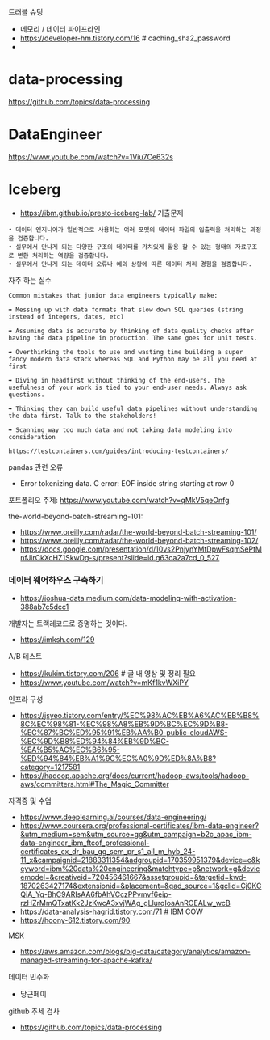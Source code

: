 트러블 슈팅
- 메모리 / 데이터 파이프라인
- https://developer-hm.tistory.com/16 # caching_sha2_password
- 

# data-processing
https://github.com/topics/data-processing


# DataEngineer
https://www.youtube.com/watch?v=1Viu7Ce632s

# Iceberg
- https://ibm.github.io/presto-iceberg-lab/
기출문제
```
• 데이터 엔지니어가 일반적으로 사용하는 여러 포멧의 데이터 파일의 입출력을 처리하는 과정을 검증합니다.
• 실무에서 만나게 되는 다양한 구조의 데이터를 가치있게 활용 할 수 있는 형태의 자료구조로 변환 처리하는 역량을 검증합니다.
• 실무에서 만나게 되는 데이터 오류나 예외 상황에 따른 데이터 처리 경험을 검증합니다.
```
자주 하는 실수
```
Common mistakes that junior data engineers typically make:

➡️ Messing up with data formats that slow down SQL queries (string instead of integers, dates, etc)

➡️ Assuming data is accurate by thinking of data quality checks after having the data pipeline in production. The same goes for unit tests.

➡️ Overthinking the tools to use and wasting time building a super fancy modern data stack whereas SQL and Python may be all you need at first

➡️ Diving in headfirst without thinking of the end-users. The usefulness of your work is tied to your end-user needs. Always ask questions.

➡️ Thinking they can build useful data pipelines without understanding the data first. Talk to the stakeholders!

➡️ Scanning way too much data and not taking data modeling into consideration 
```


```
https://testcontainers.com/guides/introducing-testcontainers/
```
pandas 관련 오류
- Error tokenizing data. C error: EOF inside string starting at row 0


포트폴리오 주제: https://www.youtube.com/watch?v=qMkV5qeOnfg

the-world-beyond-batch-streaming-101: 
- https://www.oreilly.com/radar/the-world-beyond-batch-streaming-101/
- https://www.oreilly.com/radar/the-world-beyond-batch-streaming-102/
- https://docs.google.com/presentation/d/10vs2PnjynYMtDpwFsqmSePtMnfJirCkXcHZ1SkwDg-s/present?slide=id.g63ca2a7cd_0_527

  
### 데이터 웨어하우스 구축하기
- https://joshua-data.medium.com/data-modeling-with-activation-388ab7c5dcc1


개발자는 트랙레코드로 증명하는 것이다.
- https://imksh.com/129

A/B 테스트
- https://kukim.tistory.com/206  # 글 내 영상 및 정리 필요
- https://www.youtube.com/watch?v=mKf1kvWXiPY

인프라 구성
- https://jsyeo.tistory.com/entry/%EC%98%AC%EB%A6%AC%EB%B8%8C%EC%98%81-%EC%98%A8%EB%9D%BC%EC%9D%B8-%EC%87%BC%ED%95%91%EB%AA%B0-public-cloudAWS-%EC%9D%B8%ED%94%84%EB%9D%BC-%EA%B5%AC%EC%B6%95-%ED%94%84%EB%A1%9C%EC%A0%9D%ED%8A%B8?category=1217581
- https://hadoop.apache.org/docs/current/hadoop-aws/tools/hadoop-aws/committers.html#The_Magic_Committer


자격증 및 수업 
- https://www.deeplearning.ai/courses/data-engineering/
- https://www.coursera.org/professional-certificates/ibm-data-engineer?&utm_medium=sem&utm_source=gg&utm_campaign=b2c_apac_ibm-data-engineer_ibm_ftcof_professional-certificates_cx_dr_bau_gg_sem_pr_s1_all_m_hyb_24-11_x&campaignid=21883311354&adgroupid=170359951379&device=c&keyword=ibm%20data%20engineering&matchtype=p&network=g&devicemodel=&creativeid=720456461667&assetgroupid=&targetid=kwd-1870263427174&extensionid=&placement=&gad_source=1&gclid=Cj0KCQiA_Yq-BhC9ARIsAA6fbAhVCczPPvmvf6eip-rzHZrMmQTxatKk2JzKwcA3xvjWAg_gLlurqIoaAnROEALw_wcB
- https://data-analysis-hagrid.tistory.com/71  # IBM
COW
- https://hoony-612.tistory.com/90

MSK
- https://aws.amazon.com/blogs/big-data/category/analytics/amazon-managed-streaming-for-apache-kafka/

데이터 민주화
- 당근페이

github 추세 검사
- https://github.com/topics/data-processing

  

